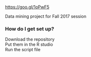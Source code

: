https://goo.gl/1oPwF5

Data mining project for Fall 2017 session

### How do I get set up? ###

Download the repository  
Put them in the R studio  
Run the script file  
